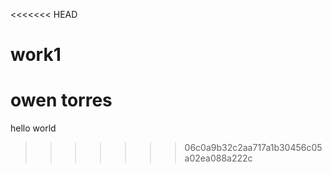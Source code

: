 <<<<<<< HEAD
# work1
owen torres
=======
hello world
>>>>>>> 06c0a9b32c2aa717a1b30456c05a02ea088a222c
